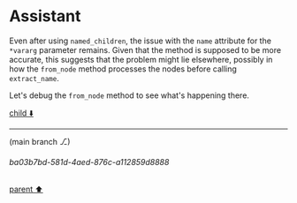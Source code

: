 # Assistant

Even after using `named_children`, the issue with the `name` attribute for the `*vararg` parameter remains. Given that the method is supposed to be more accurate, this suggests that the problem might lie elsewhere, possibly in how the `from_node` method processes the nodes before calling `extract_name`.

Let's debug the `from_node` method to see what's happening there.

[child ⬇️](#ba03b7bd-581d-4aed-876c-a112859d8888)

---

(main branch ⎇)
###### ba03b7bd-581d-4aed-876c-a112859d8888
[parent ⬆️](#46680d74-ef30-4c83-8b5c-a1f4c8e4ffdc)
